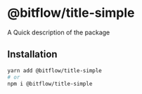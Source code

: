 # @bitflow/title-simple

A Quick description of the package

## Installation

```sh
yarn add @bitflow/title-simple
# or
npm i @bitflow/title-simple
```
